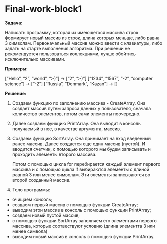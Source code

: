 # Final-work-block1

**Задача:**

Написать программу, которая из имеющегося массива строк формирует новый массив из строк, 
длина которых меньше, либо равна 3 символам. Первоначальный массив можно ввести с клавиатуры, 
либо задать на старте выполнения алгоритма. При решении не рекомендуется пользоваться коллекциями, 
лучше обойтись исключительно массивами.

**Примеры:**

[“Hello”, “2”, “world”, “:-)”] → [“2”, “:-)”]
[“1234”, “1567”, “-2”, “computer science”] → [“-2”]
[“Russia”, “Denmark”, “Kazan”] → []

**Решение:**

1. Создаем функцию по заполнению массива - CreateArray.
   Она создает массив путем запроса данных у пользователя, сначала количество элементов, потом сами элементы поочередно.

2. Далее создаем функцию PrintArray.
   Она выводит в консоль получаемый в нее, в качестве аргумента, массив.

3. Создаем функцию SortArray. 
   Она принимает на вход введенный ранее массив. Далее создается еще один массив (пустой). И вводится счетчик, с помощью которого мы будем записывать и проходить элементы второго массива. 
   
   Потом с помощью цикла for перебирается каждый элемент первого массива и с помощью цикла if выбираются элементы с длиной равной 3 или менее символам. Эти элементы записываются во второй созданный массив.

4. Тело программы:
- очищаем консоль;
- создаем первый массив с помощью функции CreateArray;
- выводим этои массив в консоль с помощью функции PrintArray;
- создаем новый пустой массив;
- с помощью функции SortArray заполняем его элементами первого массива, которые соотвествуют условию (длина элементта 3 или менее символа) 
- выводим новый массив в консоль с помощью функции PrintArray.
   
